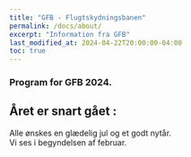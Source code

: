 ```yaml
---
title: "GFB - Flugtskydningsbanen"
permalink: /docs/about/
excerpt: "Information fra GFB"
last_modified_at: 2024-04-22T20:00:00-04:00
toc: true
---
```

### Program for GFB 2024.

 
## Året er snart gået :
Alle ønskes en glædelig jul og et godt nytår.   
Vi ses i begyndelsen af februar.
